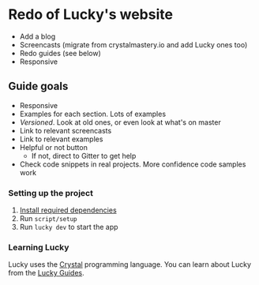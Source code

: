 # Redo of Lucky's website

* Add a blog
* Screencasts (migrate from crystalmastery.io and add Lucky ones too)
* Redo guides (see below)
* Responsive

## Guide goals

* Responsive
* Examples for each section. Lots of examples
* *Versioned*. Look at old ones, or even look at what's on master
* Link to relevant screencasts
* Link to relevant examples
* Helpful or not button
	* If not, direct to Gitter to get help
* Check code snippets in real projects. More confidence code samples work

### Setting up the project

1. [Install required dependencies](http://luckyframework.org/guides/installing.html#install-required-dependencies)
1. Run `script/setup`
1. Run `lucky dev` to start the app

### Learning Lucky

Lucky uses the [Crystal](https://crystal-lang.org) programming language. You can learn about Lucky from the [Lucky Guides](http://luckyframework.org/guides).
